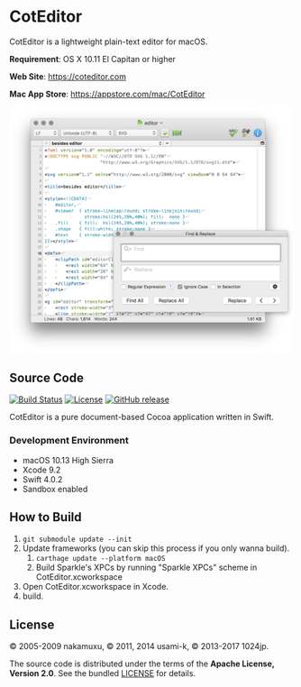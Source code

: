 
CotEditor
=============================

CotEditor is a lightweight plain-text editor for macOS.

__Requirement__: OS X 10.11 El Capitan or higher

__Web Site__: <https://coteditor.com>

__Mac App Store__: <https://appstore.com/mac/CotEditor>

<img src="screenshot@2x.png" width="750"/>



Source Code
-----------------------------

[![Build Status](https://travis-ci.org/coteditor/CotEditor.svg?branch=develop)](https://travis-ci.org/coteditor/CotEditor)
[![License](https://img.shields.io/github/license/coteditor/CotEditor.svg)](https://github.com/coteditor/CotEditor/blob/develop/LICENSE)
[![GitHub release](https://img.shields.io/github/release/coteditor/CotEditor.svg)](https://github.com/coteditor/CotEditor/releases/latest)

CotEditor is a pure document-based Cocoa application written in Swift.


### Development Environment

- macOS 10.13 High Sierra
- Xcode 9.2
- Swift 4.0.2
- Sandbox enabled



How to Build
-----------------------------

1. `git submodule update --init`
2. Update frameworks (you can skip this process if you only wanna build).
    1. `carthage update --platform macOS`
    2. Build Sparkle's XPCs by running "Sparkle XPCs" scheme in CotEditor.xcworkspace
3. Open CotEditor.xcworkspace in Xcode.
4. build.



License
-----------------------------

© 2005-2009 nakamuxu,
© 2011, 2014 usami-k,
© 2013-2017 1024jp.

The source code is distributed under the terms of the __Apache License, Version 2.0__. See the bundled [LICENSE](LICENSE) for details.
